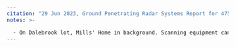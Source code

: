 ```yaml
---
citation: "29 Jun 2023, Ground Penetrating Radar Systems Report for 475 Brooktondale Road, p5."
notes: >-

  - On Dalebrook lot, Mills' Home in background. Scanning equipment can be seen. 
---
```



